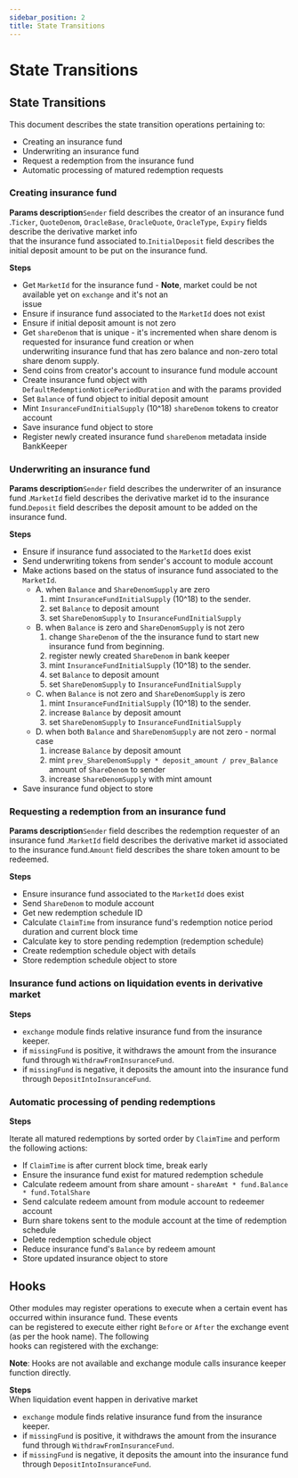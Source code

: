 ```yaml
---
sidebar_position: 2
title: State Transitions
---
```


# State Transitions

## State Transitions

This document describes the state transition operations pertaining to:

* Creating an insurance fund
* Underwriting an insurance fund
* Request a redemption from the insurance fund
* Automatic processing of matured redemption requests

### Creating insurance fund

**Params description**`Sender` field describes the creator of an insurance fund .`Ticker`, `QuoteDenom`, `OracleBase`, `OracleQuote`, `OracleType`, `Expiry` fields describe the derivative market info\
that the insurance fund associated to.`InitialDeposit` field describes the initial deposit amount to be put on the insurance fund.

**Steps**

* Get `MarketId` for the insurance fund - **Note**, market could be not available yet on `exchange` and it's not an\
  issue
* Ensure if insurance fund associated to the `MarketId` does not exist
* Ensure if initial deposit amount is not zero
* Get `shareDenom` that is unique - it's incremented when share denom is requested for insurance fund creation or when\
  underwriting insurance fund that has zero balance and non-zero total share denom supply.
* Send coins from creator's account to insurance fund module account
* Create insurance fund object with `DefaultRedemptionNoticePeriodDuration` and with the params provided
* Set `Balance` of fund object to initial deposit amount
* Mint `InsuranceFundInitialSupply` (10^18) `shareDenom` tokens to creator account
* Save insurance fund object to store
* Register newly created insurance fund `shareDenom` metadata inside BankKeeper

### Underwriting an insurance fund

**Params description**`Sender` field describes the underwriter of an insurance fund .`MarketId` field describes the derivative market id to the insurance fund.`Deposit` field describes the deposit amount to be added on the insurance fund.

**Steps**

* Ensure if insurance fund associated to the `MarketId` does exist
* Send underwriting tokens from sender's account to module account
* Make actions based on the status of insurance fund associated to the `MarketId`.
  * A. when `Balance` and `ShareDenomSupply` are zero
    1. mint `InsuranceFundInitialSupply` (10^18) to the sender.
    2. set `Balance` to deposit amount
    3. set `ShareDenomSupply` to `InsuranceFundInitialSupply`
  * B. when `Balance` is zero and `ShareDenomSupply` is not zero
    1. change `ShareDenom` of the the insurance fund to start new insurance fund from beginning.
    2. register newly created `ShareDenom` in bank keeper
    3. mint `InsuranceFundInitialSupply` (10^18) to the sender.
    4. set `Balance` to deposit amount
    5. set `ShareDenomSupply` to `InsuranceFundInitialSupply`
  * C. when `Balance` is not zero and `ShareDenomSupply` is zero
    1. mint `InsuranceFundInitialSupply` (10^18) to the sender.
    2. increase `Balance` by deposit amount
    3. set `ShareDenomSupply` to `InsuranceFundInitialSupply`
  * D. when both `Balance` and `ShareDenomSupply` are not zero - normal case
    1. increase `Balance` by deposit amount
    2. mint `prev_ShareDenomSupply * deposit_amount / prev_Balance` amount of `ShareDenom` to sender
    3. increase `ShareDenomSupply` with mint amount
* Save insurance fund object to store

### Requesting a redemption from an insurance fund

**Params description**`Sender` field describes the redemption requester of an insurance fund .`MarketId` field describes the derivative market id associated to the insurance fund.`Amount` field describes the share token amount to be redeemed.

**Steps**

* Ensure insurance fund associated to the `MarketId` does exist
* Send `ShareDenom` to module account
* Get new redemption schedule ID
* Calculate `ClaimTime` from insurance fund's redemption notice period duration and current block time
* Calculate key to store pending redemption (redemption schedule)
* Create redemption schedule object with details
* Store redemption schedule object to store

### Insurance fund actions on liquidation events in derivative market

**Steps**

* `exchange` module finds relative insurance fund from the insurance keeper.
* if `missingFund` is positive, it withdraws the amount from the insurance fund through `WithdrawFromInsuranceFund`.
* if `missingFund` is negative, it deposits the amount into the insurance fund through `DepositIntoInsuranceFund`.

### Automatic processing of pending redemptions

**Steps**

Iterate all matured redemptions by sorted order by `ClaimTime` and perform the following actions:

* If `ClaimTime` is after current block time, break early
* Ensure the insurance fund exist for matured redemption schedule
* Calculate redeem amount from share amount - `shareAmt * fund.Balance * fund.TotalShare`
* Send calculate redeem amount from module account to redeemer account
* Burn share tokens sent to the module account at the time of redemption schedule
* Delete redemption schedule object
* Reduce insurance fund's `Balance` by redeem amount
* Store updated insurance object to store

## Hooks

Other modules may register operations to execute when a certain event has occurred within insurance fund. These events\
can be registered to execute either right `Before` or `After` the exchange event (as per the hook name). The following\
hooks can registered with the exchange:

**Note**: Hooks are not available and exchange module calls insurance keeper function directly.

**Steps**\
When liquidation event happen in derivative market

* `exchange` module finds relative insurance fund from the insurance keeper.
* if `missingFund` is positive, it withdraws the amount from the insurance fund through `WithdrawFromInsuranceFund`.
* if `missingFund` is negative, it deposits the amount into the insurance fund through `DepositIntoInsuranceFund`.
